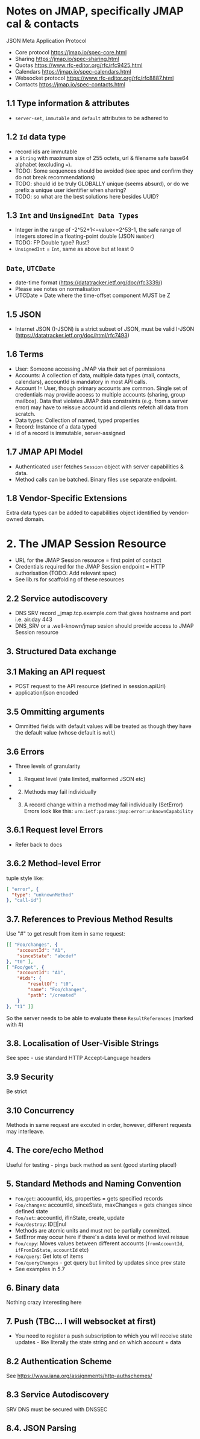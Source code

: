 # Notes on JMAP, specifically JMAP cal & contacts

JSON Meta Application Protocol

- Core protocol https://jmap.io/spec-core.html
- Sharing https://jmap.io/spec-sharing.html
- Quotas https://www.rfc-editor.org/rfc/rfc9425.html
- Calendars https://jmap.io/spec-calendars.html
- Websocket protocol https://www.rfc-editor.org/rfc/rfc8887.html
- Contacts https://jmap.io/spec-contacts.html

## 1.1 Type information & attributes
- `server-set`, `immutable` and `default` attributes to be adhered to

## 1.2 `Id` data type
- record ids are immutable
- a `String` with maximum size of 255 octets, url & filename safe base64 alphabet (excluding `=`).
- TODO: Some sequences should be avoided (see spec and confirm they do not break recommendations)
- TODO: should id be truly GLOBALLY unique (seems absurd), or do we prefix a unique user identifier when sharing?
- TODO: so what are the best solutions here besides UUID?

## 1.3 `Int` and `UnsignedInt Data Types`
- Integer in the range of -2^52+1<=value<=2^53-1, the safe range of integers stored in a floating-point double (JSON `Number`)
- TODO: FP Double type? Rust?
- `UnsignedInt` = `Int`, same as above but at least 0

## `Date`, `UTCDate`
- date-time format (https://datatracker.ietf.org/doc/rfc3339/)
- Please see notes on normalisation
- UTCDate = Date where the time-offset component MUST be Z

## 1.5 JSON
- Internet JSON (I-JSON) is a strict subset of JSON, must be valid I-JSON (https://datatracker.ietf.org/doc/html/rfc7493)

## 1.6 Terms
- User: Someone accessing JMAP via their set of permissions
- Accounts: A collection of data, multiple data types (mail, contacts, calendars), accountId is mandatory in most API calls.
- Account != User, though primary accounts are common. Single set of credentials may provide access to multiple accounts (sharing, group mailbox). Data that violates JMAP data constraints (e.g. from a server error) may have to reissue account id and clients refetch all data from scratch.
- Data types: Collection of named, typed properties
- Record: Instance of a data typed
- id of a record is immutable, server-assigned

## 1.7 JMAP API Model
- Authenticated user fetches `Session` object with server capabilities & data.
- Method calls can be batched. Binary files use separate endpoint.

## 1.8 Vendor-Specific Extensions
Extra data types can be added to capabilities object identified by vendor-owned domain.

# 2. The JMAP Session Resource
- URL for the JMAP Session resource = first point of contact
- Credentials required for the JMAP Session endpoint = HTTP authorisation (TODO: Add relevant spec)
- See lib.rs for scaffolding of these resources

## 2.2 Service autodiscovery
- DNS SRV record _jmap.tcp.example.com that gives hostname and port i.e. air.day 443
- DNS_SRV or a .well-known/jmap sesion should provide access to JMAP Session resource

## 3. Structured Data exchange

## 3.1 Making an API request
- POST request to the API resource (defined in session.apiUrl)
- application/json encoded

## 3.5 Ommitting arguments
- Ommitted fields with default values will be treated as though they have the default value (whose default is `null`)

## 3.6 Errors
- Three levels of granularity
- 1. Request level (rate limited, malformed JSON etc)
- 2. Methods may fail individually
- 3. A record change within a method may fail individually (SetError)
Errors look like this: `urn:ietf:params:jmap:error:unknownCapability`

## 3.6.1 Request level Errors
- Refer back to docs

## 3.6.2 Method-level Error
tuple style like:
```json
[ "error", {
  "type": "unknownMethod"
}, "call-id"]
```

## 3.7. References to Previous Method Results
Use "#" to get result from item in same request:
```JSON
[[ "Foo/changes", {
    "accountId": "A1",
    "sinceState": "abcdef"
}, "t0" ],
[ "Foo/get", {
    "accountId": "A1",
    "#ids": {
        "resultOf": "t0",
        "name": "Foo/changes",
        "path": "/created"
    }
}, "t1" ]]
```

So the server needs to be able to evaluate these `ResultReferences` (marked with #)

## 3.8. Localisation of User-Visible Strings
See spec - use standard HTTP Accept-Language headers

## 3.9 Security
Be strict

## 3.10 Concurrency
Methods in same request are excuted in order, however, different requests may interleave.

## 4. The core/echo Method
Useful for testing - pings back method as sent (good starting place!)

## 5. Standard Methods and Naming Convention
- `Foo/get`: accountId, ids, properties = gets specified records
- `Foo/changes`: accountId, sinceState, maxChanges = gets changes since defined state
- `Foo/set`: accountId, ifInState, create, update
- `Foo/destroy`: ID[]|nul
- Methods are atomic units and must not be partially committed.
- SetError may occur here if there's a data level or method level reissue
- `Foo/copy`: Moves values between different accounts (`fromAccountId`, `ifFromInState`, `accountId` etc)
- `Foo/query`: Get lots of items
- `Foo/queryChanges` - get query but limited by updates since prev state
- See examples in 5.7

## 6. Binary data
Nothing crazy interesting here

## 7. Push (TBC... I will websocket at first)
- You need to register a push subscription to which you will receive state updates - like literally the state string and on which account + data

## 8.2 Authentication Scheme
See https://www.iana.org/assignments/http-authschemes/

## 8.3 Service Autodiscovery
SRV DNS must be secured with DNSSEC

## 8.4. JSON Parsing
